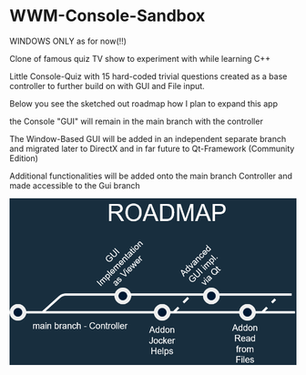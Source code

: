 # WWM-Console-Sandbox

WINDOWS ONLY as for now(!!)

Clone of famous quiz TV show to experiment with while learning C++

Little Console-Quiz with 15 hard-coded trivial questions created as a base controller to further build on with GUI and File input.

Below you see the sketched out roadmap how I plan to expand this app

the Console "GUI" will remain in the main branch with the controller

The Window-Based GUI will be added in an independent separate branch and migrated later to DirectX and in far future to Qt-Framework (Community Edition)

Additional functionalities will be added onto the main branch Controller and made accessible to the Gui branch

![Roadmap](RoadmapWWM.png)


